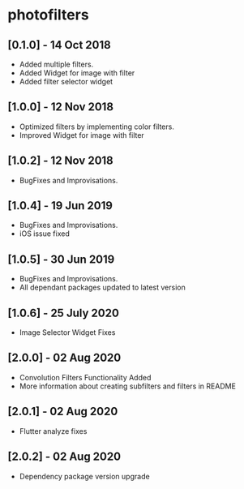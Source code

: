 # photofilters

## [0.1.0] - 14 Oct 2018

- Added multiple filters.
- Added Widget for image with filter
- Added filter selector widget

## [1.0.0] - 12 Nov 2018

- Optimized filters by implementing color filters.
- Improved Widget for image with filter

## [1.0.2] - 12 Nov 2018

- BugFixes and Improvisations.

## [1.0.4] - 19 Jun 2019

- BugFixes and Improvisations.
- iOS issue fixed

## [1.0.5] - 30 Jun 2019

- BugFixes and Improvisations.
- All dependant packages updated to latest version

## [1.0.6] - 25 July 2020

- Image Selector Widget Fixes

## [2.0.0] - 02 Aug 2020

- Convolution Filters Functionality Added
- More information about creating subfilters and filters in README

## [2.0.1] - 02 Aug 2020

- Flutter analyze fixes

## [2.0.2] - 02 Aug 2020

- Dependency package version upgrade
